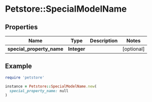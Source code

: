 # Petstore::SpecialModelName

## Properties

| Name | Type | Description | Notes |
| ---- | ---- | ----------- | ----- |
| **special_property_name** | **Integer** |  | [optional] |

## Example

```ruby
require 'petstore'

instance = Petstore::SpecialModelName.new(
  special_property_name: null
)
```


